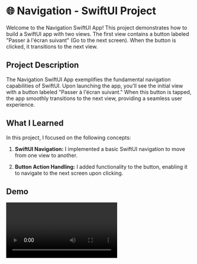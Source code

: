 # 🌐 Navigation - SwiftUI Project

Welcome to the Navigation SwiftUI App! This project demonstrates how to build a SwiftUI app with two views. The first view contains a button labeled "Passer à l'écran suivant" (Go to the next screen). When the button is clicked, it transitions to the next view.

## Project Description

The Navigation SwiftUI App exemplifies the fundamental navigation capabilities of SwiftUI. Upon launching the app, you'll see the initial view with a button labeled "Passer à l'écran suivant." When this button is tapped, the app smoothly transitions to the next view, providing a seamless user experience.
  
## What I Learned

In this project, I focused on the following concepts:

1. **SwiftUI Navigation:** I implemented a basic SwiftUI navigation to move from one view to another.

2. **Button Action Handling:** I added functionality to the button, enabling it to navigate to the next screen upon clicking.

## Demo

<video src="https://github.com/eliottoblinger/swift-ui-navigation/assets/73584972/8286981f-0c0c-4275-88be-0b437362ca22"/>
